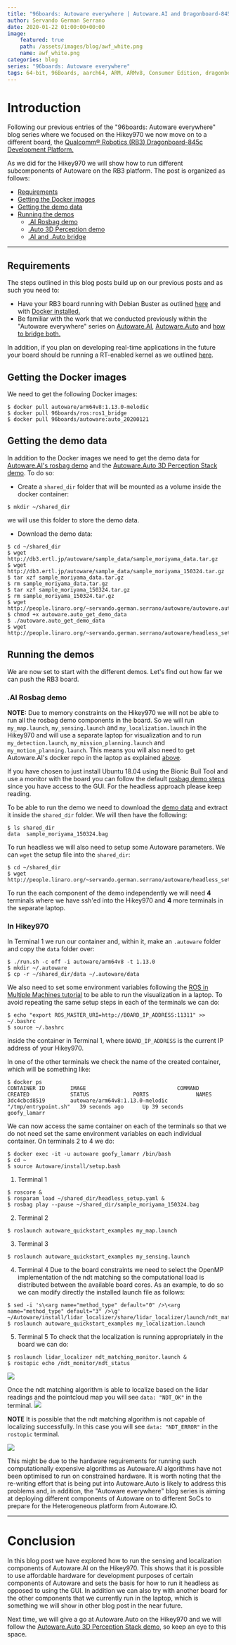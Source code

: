 ```yaml
---
title: "96boards: Autoware everywhere | Autoware.AI and Dragonboard-845c"
author: Servando German Serrano
date: 2020-01-22 01:00:00+00:00
image:
    featured: true
    path: /assets/images/blog/awf_white.png
    name: awf_white.png
categories: blog
series: "96boards: Autoware everywhere"
tags: 64-bit, 96Boards, aarch64, ARM, ARMv8, Consumer Edition, dragonboard-845c, rb3, Linaro, Linux, arm64, real time, ROS2, Autoware
---
```


# Introduction
Following our previous entries of the "96boards: Autoware everywhere" blog series where we focused on the Hikey970 we now move on to a different board, the [Qualcomm® Robotics (RB3) Dragonboard-845c Development Platform.](https://www.96boards.org/product/rb3-platform/)

As we did for the Hikey970 we will show how to run different subcomponents of Autoware on the RB3 platform. The post is organized as follows:
- [Requirements](#requirements)
- [Getting the Docker images](#getting-the-docker-images)
- [Getting the demo data](#getting-the-demo-data)
- [Running the demos](#running-the-demos)
  - [.AI Rosbag demo](#ai-rosbag-demo)
  - [.Auto 3D Perception demo](#auto-3d-perception-demo)
  - [.AI and .Auto bridge](#ai-and-auto-bridge)

***
## Requirements
The steps outlined in this blog posts build up on our previous posts and as such you need to:
- Have your RB3 board running with Debian Buster as outlined [here](https://www.96boards.org/product/rb3-platform/) and with [Docker installed.](https://www.96boards.org/blog/db845-ros2/#installing-docker)
- Be familiar with the work that we conducted previously within the "Autoware everywhere" series on [Autoware.AI](https://www.96boards.org/blog/autoware.ai_hikey970/), [Autoware.Auto](https://www.96boards.org/blog/autoware.auto_hikey970/) and [how to bridge both.](https://www.96boards.org/blog/autoware_bridge_hikey970/)

In addition, if you plan on developing real-time applications in the future your board should be running a RT-enabled kernel as we outlined [here](https://www.96boards.org/blog/db845-rt/).

## Getting the Docker images
We need to get the following Docker images:
```
$ docker pull autoware/arm64v8:1.13.0-melodic
$ docker pull 96boards/ros:ros1_bridge
$ docker pull 96boards/autoware:auto_20200121
```

## Getting the demo data
In addition to the Docker images we need to get the demo data for [Autoware.AI's rosbag demo](https://gitlab.com/autowarefoundation/autoware.ai/autoware/wikis/ROSBAG-Demo) and the [Autoware.Auto 3D Perception Stack demo](https://autowarefoundation.gitlab.io/autoware.auto/AutowareAuto/perception-stack.html). To do so:
- Create a `shared_dir` folder that will be mounted as a volume inside the docker container:
```
$ mkdir ~/shared_dir
```
we will use this folder to store the demo data.
- Download the demo data:
```
$ cd ~/shared_dir
$ wget http://db3.ertl.jp/autoware/sample_data/sample_moriyama_data.tar.gz
$ wget http://db3.ertl.jp/autoware/sample_data/sample_moriyama_150324.tar.gz
$ tar xzf sample_moriyama_data.tar.gz
$ rm sample_moriyama_data.tar.gz
$ tar xzf sample_moriyama_150324.tar.gz
$ rm sample_moriyama_150324.tar.gz
$ wget http://people.linaro.org/~servando.german.serrano/autoware/autoware.auto_get_demo_data
$ chmod +x autoware.auto_get_demo_data
$ ./autoware.auto_get_demo_data
$ wget http://people.linaro.org/~servando.german.serrano/autoware/headless_setup.yaml
```

## Running the demos

We are now set to start with the different demos. Let's find out how far we can push the RB3 board.

### .AI Rosbag demo

**NOTE:** Due to memory constraints on the Hikey970 we will not be able to run all the rosbag demo components in the board. So we will run `my_map.launch`, `my_sensing.launch` and `my_localization.launch` in the Hikey970 and will use a separate laptop for visualization and to run `my_detection.launch`, `my_mission_planning.launch` and `my_motion_planning.launch`. This means you will also need to get Autoware.AI's docker repo in the laptop as explained [above](#docker).

If you have chosen to just install Ubuntu 18.04 using the Bionic Buil Tool and use a monitor with the board you can follow the default [rosbag demo steps](https://gitlab.com/autowarefoundation/autoware.ai/autoware/wikis/ROSBAG-Demo) since you have access to the GUI. For the headless approach please keep reading.

To be able to run the demo we need to download the [demo data](https://gitlab.com/autowarefoundation/autoware.ai/autoware/wikis/ROSBAG-Demo#demo-data) and extract it inside the `shared_dir` folder. We will then have the following:
```
$ ls shared_dir
data  sample_moriyama_150324.bag
```
To run headless we will also need to setup some Autoware parameters. We can `wget` the setup file into the `shared_dir`:
```
$ cd ~/shared_dir
$ wget http://people.linaro.org/~servando.german.serrano/autoware/headless_setup.yaml
```

To run the each component of the demo independently we will need **4** terminals where we have ssh'ed into the Hikey970 and **4** more terminals in the separate laptop.

### In Hikey970
In Terminal 1 we run our container and, within it, make an `.autoware` folder and copy the `data` folder over:
```
$ ./run.sh -c off -i autoware/arm64v8 -t 1.13.0
$ mkdir ~/.autoware
$ cp -r ~/shared_dir/data ~/.autoware/data
```
We also need to set some environment variables following the [ROS in Multiple Machines tutorial](http://wiki.ros.org/ROS/Tutorials/MultipleMachines) to be able to run the visualization in a laptop. To avoid repeating the same setup steps in each of the terminals we can do:
```
$ echo "export ROS_MASTER_URI=http://BOARD_IP_ADDRESS:11311" >> ~/.bashrc
$ source ~/.bashrc
```
inside the container in Terminal 1, where `BOARD_IP_ADDRESS` is the current IP address of your Hikey970.

In one of the other terminals we check the name of the created container, which will be something like:
```
$ docker ps
CONTAINER ID        IMAGE                             COMMAND                CREATED             STATUS              PORTS               NAMES
3dc4cbcd8519        autoware/arm64v8:1.13.0-melodic   "/tmp/entrypoint.sh"   39 seconds ago      Up 39 seconds                           goofy_lamarr
```
We can now access the same container on each of the terminals so that we do not need set the same environment variables on each individual container. On terminals 2 to 4 we do:
```
$ docker exec -it -u autoware goofy_lamarr /bin/bash
$ cd ~
$ source Autoware/install/setup.bash
```
1. Terminal 1
```
$ roscore &
$ rosparam load ~/shared_dir/headless_setup.yaml &
$ rosbag play --pause ~/shared_dir/sample_moriyama_150324.bag
```
2. Terminal 2
```
$ roslaunch autoware_quickstart_examples my_map.launch
```
3. Terminal 3
```
$ roslaunch autoware_quickstart_examples my_sensing.launch
```
4. Terminal 4
Due to the board constraints we need to select the OpenMP implementation of the ndt matching so the computational load is distributed between the available board cores. As an example, to do so we can modify directly the installed launch file as follows:
```
$ sed -i 's\<arg name="method_type" default="0" />\<arg name="method_type" default="3" />\g' ~/Autoware/install/lidar_localizer/share/lidar_localizer/launch/ndt_matching.launch
$ roslaunch autoware_quickstart_examples my_localization.launch
```
5. Terminal 5
To check that the localization is running appropriately in the board we can do:
```
$ roslaunch lidar_localizer ndt_matching_monitor.launch &
$ rostopic echo /ndt_monitor/ndt_status
```

![](/assets/images/blog/autoware_ai_rb3_0.png)

Once the ndt matching algorithm is able to localize based on the lidar readings and the pointcloud map you will see `data: "NDT_OK"` in the terminal.
![](/assets/images/blog/autoware_ai_rb3_ok.png)


**NOTE** It is possible that the ndt matching algorithm is not capable of localizing successfully. In this case you will see `data: "NDT_ERROR"` in the `rostopic` terminal.

![](/assets/images/blog/autoware_ai_rb3_error.png)

This might be due to the hardware requirements for running such computationally expensive algorithms as Autoware.AI algorithms have not been optimised to run on constrained hardware. It is worth noting that the re-writing effort that is being put into Autoware.Auto is likely to address this problems and, in addition, the "Autoware everywhere" blog series is aiming at deploying different components of Autoware on to different SoCs to prepare for the Heterogeneous platform from Autoware.IO.

***

# Conclusion

In this blog post we have explored how to run the sensing and localization components of Autoware.AI on the Hikey970. This shows that it is possible to use affordable hardware for development purposes of certain components of Autoware and sets the basis for how to run it headless as opposed to using the GUI. In addition we can also try with another board for the other components that we currently run in the laptop, which is something we will show in other blog post in the near future.

Next time, we will give a go at Autoware.Auto on the Hikey970 and we will follow the [Autoware.Auto 3D Perception Stack demo](https://autowarefoundation.gitlab.io/autoware.auto/AutowareAuto/perception-stack.html), so keep an eye to this space.
